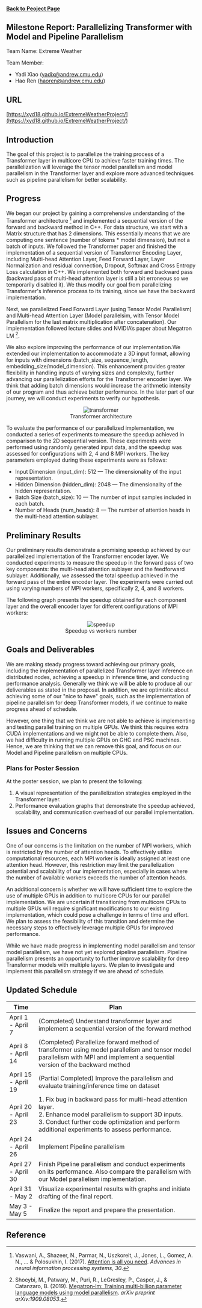 #### [Back to Peoject Page](../index.md)

## Milestone Report: Parallelizing Transformer with Model and Pipeline Parallelism

Team Name: Extreme Weather

Team Member:

- Yadi Xiao (yadix@andrew.cmu.edu)
- Hao Ren (haoren@andrew.cmu.edu)

## URL

[https://xyd18.github.io/ExtremeWeatherProject/](https://xyd18.github.io/ExtremeWeatherProject/)

## Introduction

The goal of this project is to parallelize the training process of a Transformer layer in multicore CPU to achieve faster training times. The parallelization will leverage the tensor model parallelism and model parallelism in the Transformer layer and explore more advanced techniques such as pipeline parallelism for better scalability.

## Progress

We began our project by gaining a comprehensive understanding of the Transformer architecture [^1] and implemented a sequential version of the forward and backward method in C++. For data structure, we start with a Matrix structure that has 2 dimensions. This essentially means that we are computing one sentence (number of tokens \* model dimension), but not a batch of inputs. We followed the Transformer paper and finished the implementation of a sequential version of Transformer Encoding Layer, including Multi-head Attention Layer, Feed Forward Layer, Layer Normalization and residual connection, Dropout, Softmax and Cross Entropy Loss calculation in C++. We implemented both forward and backward pass (backward pass of multi-head attention layer is still a bit erroneous so we temporarily disabled it). We thus modify our goal from parallelizing Transformer's inference process to its training, since we have the backward implementation. 

Next, we parallelized Feed Forward Layer (using Tensor Model Parallelism) and Multi-head Attention Layer (Model parallelsim, with Tensor Model Parallelism for the last matrix multiplication after concatenation). Our implementation followed lecture slides and NVIDIA’s paper about Megatron LM [^2].

We also explore improving the performance of our implementation.We extended our implementation to accommodate a 3D input format, allowing for inputs with dimensions (batch_size, sequence_length, embedding_size/model_dimension). This enhancement provides greater flexibility in handling inputs of varying sizes and complexity, further advancing our parallelization efforts for the Transformer encoder layer. We think that adding batch dimensions would increase the arithmetic intensity of our program and thus achieve better performance. In the later part of our journey, we will conduct experiments to verify our hypothesis.

<center>
<figure>
 <img src="../pics/transformer_architecture.png" alt="transformer" style="max-width: 75%; height: auto;"/>
 <figcaption>Transformer architecture</figcaption>
</figure>
</center>

To evaluate the performance of our parallelized implementation, we conducted a series of experiments to measure the speedup achieved in comparison to the 2D sequential version. These experiments were performed using randomly generated input data, and the speedup was assessed for configurations with 2, 4 and 8 MPI workers. The key parameters employed during these experiments were as follows:

- Input Dimension (input_dim): 512 — The dimensionality of the input representation.
- Hidden Dimension (hidden_dim): 2048 — The dimensionality of the hidden representation.
- Batch Size (batch_size): 10 — The number of input samples included in each batch.
- Number of Heads (num_heads): 8 — The number of attention heads in the multi-head attention sublayer.

## Preliminary Results

Our preliminary results demonstrate a promising speedup achieved by our parallelized implementation of the Transformer encoder layer. We conducted experiments to measure the speedup in the forward pass of two key components: the multi-head attention sublayer and the feedforward sublayer. Additionally, we assessed the total speedup achieved in the forward pass of the entire encoder layer. The experiments were carried out using varying numbers of MPI workers, specifically 2, 4, and 8 workers.

The following graph presents the speedup obtained for each component layer and the overall encoder layer for different configurations of MPI workers:

<center>
<figure>
 <img src="../pics/Speedup_vs_workers_number.png" alt="speedup" style="max-width: 75%; height: auto;"/>
 <figcaption>Speedup vs workers number</figcaption>
</figure>
</center>

## Goals and Deliverables

We are making steady progress toward achieving our primary goals, including the implementation of parallelized Transformer layer inference on distributed nodes, achieving a speedup in inference time, and conducting performance analysis. Generally we think we will be able to produce all our deliverables as stated in the proposal. In addition, we are optimistic about achieving some of our "nice to have" goals, such as the implementation of pipeline parallelism for deep Transformer models, if we continue to make progress ahead of schedule.

However, one thing that we think we are not able to achieve is implementing and testing parallel training on multiple GPUs. We think this requires extra CUDA implementations and we might not be able to complete them. Also, we had difficulty in running multiple GPUs on GHC and PSC machines. Hence, we are thinking that we can remove this goal, and focus on our Model and Pipeline parallelism on multiple CPUs.

### Plans for Poster Session

At the poster session, we plan to present the following:

1. A visual representation of the parallelization strategies employed in the Transformer layer.
2. Performance evaluation graphs that demonstrate the speedup achieved, scalability, and communication overhead of our parallel implementation.

## Issues and Concerns

One of our concerns is the limitation on the number of MPI workers, which is restricted by the number of attention heads. To effectively utilize computational resources, each MPI worker is ideally assigned at least one attention head. However, this restriction may limit the parallelization potential and scalability of our implementation, especially in cases where the number of available workers exceeds the number of attention heads.

An additional concern is whether we will have sufficient time to explore the use of multiple GPUs in addition to multicore CPUs for our parallel implementation. We are uncertain if transitioning from multicore CPUs to multiple GPUs will require significant modifications to our existing implementation, which could pose a challenge in terms of time and effort. We plan to assess the feasibility of this transition and determine the necessary steps to effectively leverage multiple GPUs for improved performance.

While we have made progress in implementing model parallelism and tensor model parallelism, we have not yet explored pipeline parallelism. Pipeline parallelism presents an opportunity to further improve scalability for deep Transformer models with multiple layers. We plan to investigate and implement this parallelism strategy if we are ahead of schedule.

## Updated Schedule

| Time                       | Plan                                                                                                                                                                                                          |
| -------------------------- | ------------------------------------------------------------------------------------------------------------------------------------------------------------------------------------------------------------- |
| April 1 - April 7  | (Completed) Understand transformer layer and implement a sequential version of the forward method                                                                                                                         |
| April 8 - April 14 | (Completed) Parallelize forward method of transformer using model parallelism and tensor model parallelism with MPI and implement a sequential version of the backward method                                                                          |
| April 15 - April 19        | (Partial Completed) Improve the parallelism and evaluate training/inference time on dataset                                                                                                                                       |
| April 20 - April 23        | 1. Fix bug in backward pass for multi-head attention layer.<br>2. Enhance model parallelism to support 3D inputs.<br>3. Conduct further code optimization and perform additional experiments to assess performance. |
| April 24 - April 26        | Implement Pipeline parallelism                                                                                                                                                                                |
| April 27 - April 30        | Finish Pipeline parallelism and conduct experiments on its performance. Also compare the parallelism with our Model parallelism implementation.                                                               |
| April 31 - May 2           | Visualize experimental results with graphs and initiate drafting of the final report.                                                                                                                         |
| May 3 - May 5              | Finalize the report and prepare the presentation.                                                                                                                                                             |

## Reference

[^1]: Vaswani, A., Shazeer, N., Parmar, N., Uszkoreit, J., Jones, L., Gomez, A. N., ... & Polosukhin, I. (2017). [Attention is all you need](https://arxiv.org/abs/1706.03762). _Advances in neural information processing systems, 30_.
[^2]: Shoeybi, M., Patwary, M., Puri, R., LeGresley, P., Casper, J., & Catanzaro, B. (2019). [Megatron-lm: Training multi-billion parameter language models using model parallelism](https://arxiv.org/abs/1909.08053). _arXiv preprint arXiv:1909.08053_.
